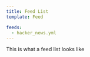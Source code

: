 ```yaml
---
title: Feed List
template: Feed

feeds:
  - hacker_news.yml
---
```


This is what a feed list looks like

